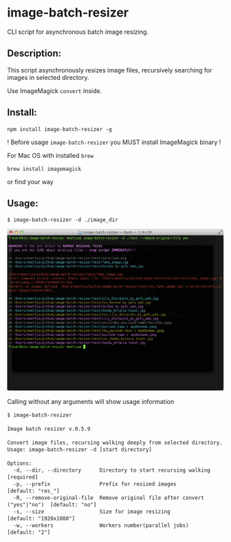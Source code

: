 # image-batch-resizer

CLI script for asynchronous batch image resizing.

## Description:

This script asynchronously resizes image files, recursively searching for images in selected directory.

Use ImageMagick ``convert`` inside.

## Install:

    npm install image-batch-resizer -g

! Before usage ``image-batch-resizer`` you MUST install ImageMagick binary !

For Mac OS with installed ``brew`` 

    brew install imagemagick

or find your way

## Usage:

    $ image-batch-resizer -d ./image_dir

![](http://github.com/Meettya/image-batch-resizer/raw/master/screenshot.png) 

Calling without any arguments will show usage information

    $ image-batch-resizer 

    Image batch resizer v.0.5.9

    Convert image files, recursing walking deeply from selected directory.
    Usage: image-batch-resizer -d [start directory]

    Options:
      -d, --dir, --directory      Directory to start recursing walking             [required]
      -p, --prefix                Prefix for resized images                        [default: "res_"]
      -R, --remove-original-file  Remove original file after convert ("yes"|"no")  [default: "no"]
      -s, --size                  Size for image resizing                          [default: "1920x1080"]
      -w, --workers               Workers number(parallel jobs)                    [default: "2"]



